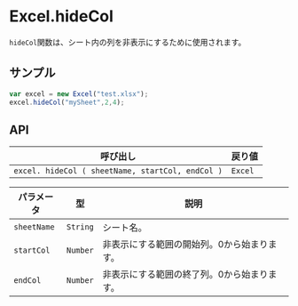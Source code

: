 # Excel.hideCol

`hideCol`関数は、シート内の列を非表示にするために使用されます。

## サンプル

```javascript
var excel = new Excel("test.xlsx");
excel.hideCol("mySheet",2,4);
```

## API

| 呼び出し | 戻り値 |
|---|---|
| `excel. hideCol ( sheetName, startCol, endCol )` | `Excel` |

| パラメータ | 型 | 説明 |
|---|---|---|
| `sheetName` | `String` | シート名。 |
| `startCol` | `Number` | 非表示にする範囲の開始列。0から始まります。 |
| `endCol` | `Number` | 非表示にする範囲の終了列。0から始まります。 |